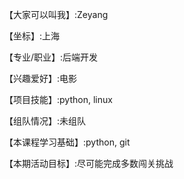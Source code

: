 【大家可以叫我】:Zeyang

【坐标】:上海

【专业/职业】:后端开发

【兴趣爱好】:电影

【项目技能】:python, linux

【组队情况】:未组队

【本课程学习基础】:python, git

【本期活动目标】:尽可能完成多数闯关挑战
